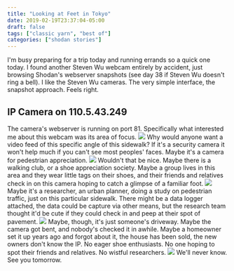```yaml
---
title: "Looking at Feet in Tokyo"
date: 2019-02-19T23:37:04-05:00
draft: false
tags: ["classic yarn", "best of"]
categories: ["shodan stories"]
---
```



I'm busy preparing for a trip today and running errands so a quick one today. I found another Steven Wu webcam entirely by accident, just browsing Shodan's webserver snapshots (see day 38 if Steven Wu doesn't ring a bell). I like the Steven Wu cameras. The very simple interface, the snapshot approach. Feels right.

## IP Camera on 110.5.43.249
The camera's webserver is running on port 81. Specifically what interested me about this webcam was its area of focus.
![](/images/100Days/Day47/firstlook.png)
Why would anyone want a video feed of this specific angle of this sidewalk? If it's a security camera it won't help much if you can't see most peoples' faces. Maybe it's a camera for pedestrian appreciation.
![](/images/100Days/Day47/feet.png)
Wouldn't that be nice. Maybe there is a walking club, or a shoe appreciation society. Maybe a group lives in this area and they wear little tags on their shoes, and their friends and relatives check in on this camera hoping to catch a glimpse of a familiar foot.
![](/images/100Days/Day47/feet2.png)
Maybe it's a researcher, an urban planner, doing a study on pedestrian traffic, just on this particular sidewalk. There might be a data logger attached, the data could be capture via other means, but the research team thought it'd be cute if they could check in and peep at their spot of pavement.
![](/images/100Days/Day47/feet3.png)
Maybe, though, it's just someone's driveway. Maybe the camera got bent, and nobody's checked it in awhile. Maybe a homeowner set it up years ago and forgot about it, the house has been sold, the new owners don't know the IP. No eager shoe enthusiasts. No one hoping to spot their friends and relatives. No wistful researchers.
![](/images/100Days/Day47/feet4.png)
We'll never know. See you tomorrow.
